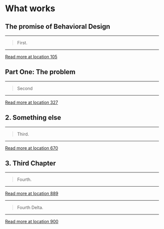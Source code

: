 # What works

## The promise of Behavioral Design

---

> First.

---
[Read more at location 105](kindle://book?action=open&asin=B01C5MZGS6&location=105)

## Part One: The problem

---

> Second

---
[Read more at location 327](kindle://book?action=open&asin=B01C5MZGS6&location=327)

## 2. Something else

---

> Third.

---
[Read more at location 670](kindle://book?action=open&asin=B01C5MZGS6&location=670)

## 3. Third Chapter

---

> Fourth.

---
[Read more at location 889](kindle://book?action=open&asin=B01C5MZGS6&location=889)

---

> Fourth Delta.

---
[Read more at location 900](kindle://book?action=open&asin=B01C5MZGS6&location=900)